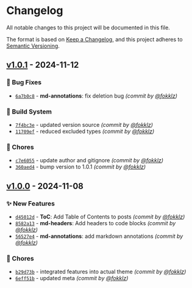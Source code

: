 # Changelog
All notable changes to this project will be documented in this file.

The format is based on [Keep a Changelog](https://keepachangelog.com/en/1.0.0/),
and this project adheres to [Semantic Versioning](https://semver.org/spec/v2.0.0.html).

## [v1.0.1] - 2024-11-12
### :bug: Bug Fixes
- [`6a7b0c8`](https://github.com/fokklz/ghost-techy/commit/6a7b0c8d862e0bc0b3f256e8b89decbb7a152319) - **md-annotations**: fix deletion bug *(commit by [@fokklz](https://github.com/fokklz))*

### :construction_worker: Build System
- [`7f4bc3e`](https://github.com/fokklz/ghost-techy/commit/7f4bc3e8a8d836e120a93cd61285c16d318d9026) - updated version source *(commit by [@fokklz](https://github.com/fokklz))*
- [`11709ef`](https://github.com/fokklz/ghost-techy/commit/11709ef8b3a626c4270e900dfa6cb6f9c09bf3f8) - reduced excluded types *(commit by [@fokklz](https://github.com/fokklz))*

### :wrench: Chores
- [`c7e6055`](https://github.com/fokklz/ghost-techy/commit/c7e605506f5134bc7335827d3b30fdeb4c7d35d0) - update author and gitignore *(commit by [@fokklz](https://github.com/fokklz))*
- [`360aed4`](https://github.com/fokklz/ghost-techy/commit/360aed42aba54d3a69842315a7e724a19d04474b) - bump version to 1.0.1 *(commit by [@fokklz](https://github.com/fokklz))*


## [v1.0.0] - 2024-11-08
### :sparkles: New Features
- [`d45012d`](https://github.com/fokklz/ghost-techy/commit/d45012d490864ecaa8ec290e7446b6001dcf3457) - **ToC**: Add Table of Contents to posts *(commit by [@fokklz](https://github.com/fokklz))*
- [`8582a13`](https://github.com/fokklz/ghost-techy/commit/8582a134c30f0ba152ba3e1dbdbbee8da413a50a) - **md-headers**: Add headers to code blocks *(commit by [@fokklz](https://github.com/fokklz))*
- [`56527e4`](https://github.com/fokklz/ghost-techy/commit/56527e43b394b8ec37dd8f2795745ea634ccab0d) - **md-annotations**: add markdown annotations *(commit by [@fokklz](https://github.com/fokklz))*

### :wrench: Chores
- [`b29d73b`](https://github.com/fokklz/ghost-techy/commit/b29d73b3f2fe306ebe0d4b4b4a0904b8ff754100) - integrated features into actual theme *(commit by [@fokklz](https://github.com/fokklz))*
- [`6eff51b`](https://github.com/fokklz/ghost-techy/commit/6eff51b1facecff71f7398976bb42ac886120019) - updated meta *(commit by [@fokklz](https://github.com/fokklz))*

[v1.0.0]: https://github.com/fokklz/ghost-techy/compare/v0.0.0...v1.0.0
[v1.0.1]: https://github.com/fokklz/ghost-techy/compare/v1.0.0...v1.0.1

